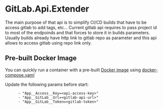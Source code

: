 # GitLab.Api.Extender
The main purpose of that api is to simplify CI/CD builds that have to be access gitlab to add tags, etc... Current gitlab api requires to pass project id to most of the endpoinds and that forces to store it in builds parameters. Usually builds already have http link to gitlab repo as parameter and this api allows to access gitlab using repo link only.

## Pre-built Docker Image
You can quickly run a container with a pre-built [Docker image](https://hub.docker.com/r/phoenixsystemsag/gitlab-api-extender) using [docker-compose.yaml](https://github.com/phoenix-systems/GitLab.Api.Extender/blob/master/docker-compose.yaml)

Update the following params before start:
```
      - "App__Access__Key=<api-access-key>"
      - "App__GitLab__Url=<gitlab-api-url>"
      - "App__GitLab__Token=<gitlab-token>"
```
